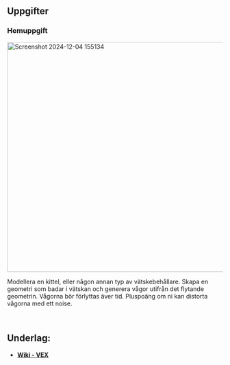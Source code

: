 ## Uppgifter


### Hemuppgift


<img width="537" alt="Screenshot 2024-12-04 155134" src="https://github.com/user-attachments/assets/1fce37cb-125f-4062-9d21-7a8e819dae2a">

Modellera en kittel, eller någon annan typ av vätskebehållare. Skapa en geometri som badar i vätskan och generera vågor utifrån det flytande geometrin. Vågorna bör förlyttas äver tid. Pluspoäng om ni kan distorta vågorna med ett noise.



&nbsp;

## Underlag:
- [**Wiki - VEX**](https://github.com/Studio-Konkret/Technical-Direction/wiki/VEX)
